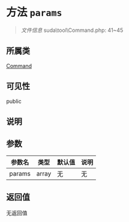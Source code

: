# 方法 `params`

> *文件信息* suda\tool\Command.php: 41~45

## 所属类 

[Command](../Command.md)

## 可见性

 public 

## 说明



## 参数


| 参数名 | 类型 | 默认值 | 说明 |
|--------|-----|-------|-------|
| params |  array | 无 | 无 |



## 返回值

无返回值
